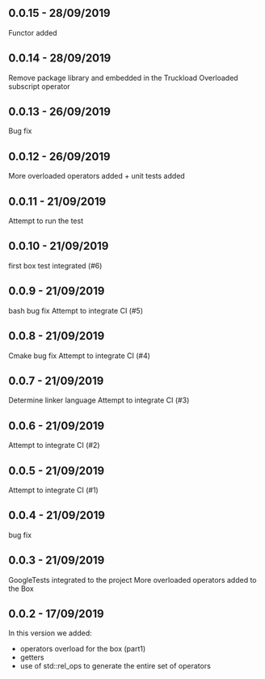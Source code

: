 ## 0.0.15 - 28/09/2019
Functor added

## 0.0.14 - 28/09/2019
Remove package library and embedded in the Truckload
Overloaded subscript operator

## 0.0.13 - 26/09/2019
Bug fix

## 0.0.12 - 26/09/2019
More overloaded operators added + unit tests added

## 0.0.11 - 21/09/2019
Attempt to run the test

## 0.0.10 - 21/09/2019
first box test integrated (#6)

## 0.0.9 - 21/09/2019
bash bug fix
Attempt to integrate CI (#5)

## 0.0.8 - 21/09/2019
Cmake bug fix
Attempt to integrate CI (#4)

## 0.0.7 - 21/09/2019
Determine linker language
Attempt to integrate CI (#3)

## 0.0.6 - 21/09/2019
Attempt to integrate CI (#2)

## 0.0.5 - 21/09/2019
Attempt to integrate CI (#1)

## 0.0.4 - 21/09/2019
bug fix

## 0.0.3 - 21/09/2019
GoogleTests integrated to the project
More overloaded operators added to the Box

## 0.0.2 - 17/09/2019
In this version we added:
- operators overload for the box (part1)
- getters
- use of std::rel_ops to generate the entire set of operators
